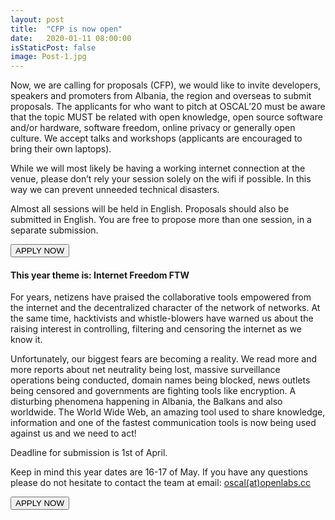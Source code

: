 ```yaml
---
layout: post
title:  "CFP is now open"
date:   2020-01-11 08:00:00
isStaticPost: false
image: Post-1.jpg
---
```



Now, we are calling for proposals (CFP), we would like to invite developers, speakers and promoters from Albania, the region and overseas to submit proposals. The applicants for who want to pitch at OSCAL’20 must be aware that the topic MUST be related with open knowledge, open source software and/or hardware, software freedom, online privacy or generally open culture. We accept talks and workshops (applicants are encouraged to bring their own laptops).

While we will most likely be having a working internet connection at the venue, please don’t rely your session solely on the wifi if possible. In this way we can prevent unneeded technical disasters.

Almost all sessions will be held in English. Proposals should also be submitted in English. You are free to propose more than one session, in a separate submission.

<a href="https://cfp.openlabs.cc/oscal-2020/cfp" target="_blank"><button class="button-save large">APPLY NOW</button></a>

#### **This year theme is: Internet Freedom FTW**

For years, netizens have praised the collaborative tools empowered from the internet and the decentralized character of the network of networks. At the same time, hacktivists and whistle-blowers have warned us about the raising interest in controlling, filtering and censoring the internet as we know it.

Unfortunately, our biggest fears are becoming a reality. We read more and more reports about net neutrality being lost, massive surveillance operations being conducted, domain names being blocked, news outlets being censored and governments are fighting tools like encryption. A disturbing phenomena happening in Albania, the Balkans and also worldwide. The World Wide Web, an amazing tool used to share knowledge, information and one of the fastest communication tools is now being used against us and we need to act!

Deadline for submission is 1st of April.

Keep in mind this year dates are 16-17 of May. If you have any questions please do not hesitate to contact the team at email: [oscal(at)openlabs.cc](mailto:oscal@openlabs.cc)

<a href="https://cfp.openlabs.cc/oscal-2020/cfp" target="_blank"><button class="button-save large">APPLY NOW</button></a>
